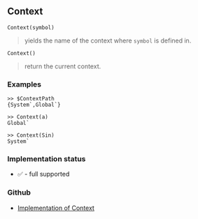 ## Context 

```
Context(symbol)
```

> yields the name of the context where `symbol` is defined in.


```
Context()
```

> return the current context.

### Examples

``` 
>> $ContextPath
{System`,Global`}

>> Context(a)
Global`

>> Context(Sin)
System`
```






### Implementation status

* &#x2705; - full supported

### Github

* [Implementation of Context](https://github.com/axkr/symja_android_library/blob/master/symja_android_library/matheclipse-core/src/main/java/org/matheclipse/core/builtin/PatternMatching.java#L334) 
